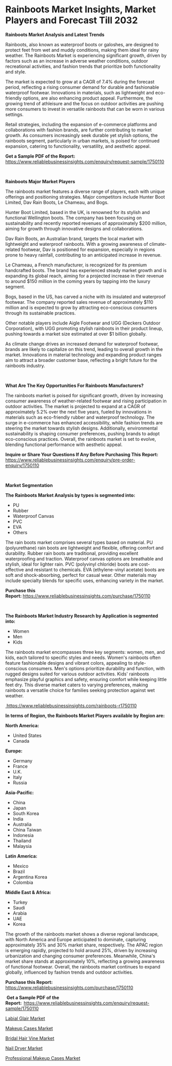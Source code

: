 <p><h1>Rainboots Market Insights, Market Players and Forecast Till 2032</h1></p><p><strong>Rainboots Market Analysis and Latest Trends</strong></p>
<p><p>Rainboots, also known as waterproof boots or galoshes, are designed to protect feet from wet and muddy conditions, making them ideal for rainy weather. The Rainboots Market is experiencing significant growth, driven by factors such as an increase in adverse weather conditions, outdoor recreational activities, and fashion trends that prioritize both functionality and style. </p><p>The market is expected to grow at a CAGR of 7.4% during the forecast period, reflecting a rising consumer demand for durable and fashionable waterproof footwear. Innovations in materials, such as lightweight and eco-friendly options, are also enhancing product appeal. Furthermore, the growing trend of athleisure and the focus on outdoor activities are pushing more consumers to invest in versatile rainboots that can be worn in various settings.</p><p>Retail strategies, including the expansion of e-commerce platforms and collaborations with fashion brands, are further contributing to market growth. As consumers increasingly seek durable yet stylish options, the rainboots segment, particularly in urban markets, is poised for continued expansion, catering to functionality, versatility, and aesthetic appeal.</p></p>
<p><strong>Get a Sample PDF of the Report:&nbsp;</strong> <a href="https://www.reliablebusinessinsights.com/enquiry/request-sample/1750110?utm_campaign=1877&utm_medium=2&utm_source=Github&utm_content=ia&utm_term=07022025&utm_id=rainboots">https://www.reliablebusinessinsights.com/enquiry/request-sample/1750110</a></p>
<p>&nbsp;</p>
<p><strong>Rainboots Major Market Players</strong></p>
<p><p>The rainboots market features a diverse range of players, each with unique offerings and positioning strategies. Major competitors include Hunter Boot Limited, Dav Rain Boots, Le Chameau, and Bogs. </p><p>Hunter Boot Limited, based in the UK, is renowned for its stylish and functional Wellington boots. The company has been focusing on sustainability and recently reported revenues of approximately $200 million, aiming for growth through innovative designs and collaborations. </p><p>Dav Rain Boots, an Australian brand, targets the local market with lightweight and waterproof rainboots. With a growing awareness of climate-related footwear, Dav is positioned for expansion, especially in regions prone to heavy rainfall, contributing to an anticipated increase in revenue.</p><p>Le Chameau, a French manufacturer, is recognized for its premium handcrafted boots. The brand has experienced steady market growth and is expanding its global reach, aiming for a projected increase in their revenue to around $150 million in the coming years by tapping into the luxury segment.</p><p>Bogs, based in the US, has carved a niche with its insulated and waterproof footwear. The company reported sales revenue of approximately $110 million and is expected to grow by attracting eco-conscious consumers through its sustainable practices.</p><p>Other notable players include Aigle Footwear and UGG (Deckers Outdoor Corporation), with UGG promoting stylish rainboots in their product lineup, pushing towards a market size estimated at over $1 billion globally.</p><p>As climate change drives an increased demand for waterproof footwear, brands are likely to capitalize on this trend, leading to overall growth in the market. Innovations in material technology and expanding product ranges aim to attract a broader customer base, reflecting a bright future for the rainboots industry.</p></p>
<p>&nbsp;</p>
<p><strong>What Are The Key Opportunities For Rainboots Manufacturers?</strong></p>
<p><p>The rainboots market is poised for significant growth, driven by increasing consumer awareness of weather-related footwear and rising participation in outdoor activities. The market is projected to expand at a CAGR of approximately 5.2% over the next five years, fueled by innovations in materials such as eco-friendly rubber and waterproof technology. The surge in e-commerce has enhanced accessibility, while fashion trends are steering the market towards stylish designs. Additionally, environmental sustainability is shaping consumer preferences, pushing brands to adopt eco-conscious practices. Overall, the rainboots market is set to evolve, blending functional performance with aesthetic appeal.</p></p>
<p><strong>Inquire or Share Your Questions If Any Before Purchasing This Report:</strong> <a href="https://www.reliablebusinessinsights.com/enquiry/pre-order-enquiry/1750110?utm_campaign=1877&utm_medium=2&utm_source=Github&utm_content=ia&utm_term=07022025&utm_id=rainboots">https://www.reliablebusinessinsights.com/enquiry/pre-order-enquiry/1750110</a></p>
<p>&nbsp;</p>
<p><strong>Market Segmentation</strong></p>
<p><strong>The Rainboots Market Analysis by types is segmented into:</strong></p>
<p><ul><li>PU</li><li>Rubber</li><li>Waterproof Canvas</li><li>PVC</li><li>EVA</li><li>Others</li></ul></p>
<p><p>The rain boots market comprises several types based on material. PU (polyurethane) rain boots are lightweight and flexible, offering comfort and durability. Rubber rain boots are traditional, providing excellent waterproofing and traction. Waterproof canvas options are breathable and stylish, ideal for lighter rain. PVC (polyvinyl chloride) boots are cost-effective and resistant to chemicals. EVA (ethylene-vinyl acetate) boots are soft and shock-absorbing, perfect for casual wear. Other materials may include specialty blends for specific uses, enhancing variety in the market.</p></p>
<p><strong>Purchase this Report:&nbsp;</strong><a href="https://www.reliablebusinessinsights.com/purchase/1750110?utm_campaign=1877&utm_medium=2&utm_source=Github&utm_content=ia&utm_term=07022025&utm_id=rainboots">https://www.reliablebusinessinsights.com/purchase/1750110</a></p>
<p>&nbsp;</p>
<p><strong>The Rainboots Market Industry Research by Application is segmented into:</strong></p>
<p><ul><li>Women</li><li>Men</li><li>Kids</li></ul></p>
<p><p>The rainboots market encompasses three key segments: women, men, and kids, each tailored to specific styles and needs. Women's rainboots often feature fashionable designs and vibrant colors, appealing to style-conscious consumers. Men's options prioritize durability and function, with rugged designs suited for various outdoor activities. Kids' rainboots emphasize playful graphics and safety, ensuring comfort while keeping little feet dry. This diverse market caters to varying preferences, making rainboots a versatile choice for families seeking protection against wet weather.</p></p>
<p><a href="https://www.reliablebusinessinsights.com/rainboots-r1750110?utm_campaign=1877&utm_medium=2&utm_source=Github&utm_content=ia&utm_term=07022025&utm_id=rainboots">&nbsp;https://www.reliablebusinessinsights.com/rainboots-r1750110</a></p>
<p><strong>In terms of Region, the Rainboots Market Players available by Region are:</strong></p>
<p>
    <p> <strong> North America: </strong>
        <ul>
            <li>United States</li>
            <li>Canada</li>
        </ul>
        </p> 
    <p> <strong> Europe: </strong>
        <ul>
            <li>Germany</li>
            <li>France</li>
            <li>U.K.</li>
            <li>Italy</li>
            <li>Russia</li>
        </ul>
        </p> 
    <p> <strong> Asia-Pacific: </strong>
        <ul>
            <li>China</li>
            <li>Japan</li>
            <li>South Korea</li>
            <li>India</li>
            <li>Australia</li>
            <li>China Taiwan</li>
            <li>Indonesia</li>
            <li>Thailand</li>
            <li>Malaysia</li>
        </ul>
        </p> 
    <p> <strong> Latin America: </strong>
        <ul>
            <li>Mexico</li>
            <li>Brazil</li>
            <li>Argentina Korea</li>
            <li>Colombia</li>
        </ul>
        </p> 
    <p> <strong> Middle East & Africa: </strong>
        <ul>
            <li>Turkey</li>
            <li>Saudi</li>
            <li>Arabia</li>
            <li>UAE</li>
            <li>Korea</li>
        </ul>
    </p>
    </p>
<p><p>The growth of the rainboots market shows a diverse regional landscape, with North America and Europe anticipated to dominate, capturing approximately 35% and 30% market share, respectively. The APAC region is emerging rapidly, projected to hold around 25%, driven by increasing urbanization and changing consumer preferences. Meanwhile, China's market share stands at approximately 10%, reflecting a growing awareness of functional footwear. Overall, the rainboots market continues to expand globally, influenced by fashion trends and outdoor activities.</p></p>
<p><strong>Purchase this Report: </strong><a href="https://www.reliablebusinessinsights.com/purchase/1750110?utm_campaign=1877&utm_medium=2&utm_source=Github&utm_content=ia&utm_term=07022025&utm_id=rainboots">https://www.reliablebusinessinsights.com/purchase/1750110</a></p>
<p>&nbsp;<strong>Get a Sample PDF of the Report:&nbsp;&nbsp;</strong><a href="https://www.reliablebusinessinsights.com/enquiry/request-sample/1750110?utm_campaign=1877&utm_medium=2&utm_source=Github&utm_content=ia&utm_term=07022025&utm_id=rainboots">https://www.reliablebusinessinsights.com/enquiry/request-sample/1750110</a></p>
<p><strong></strong></p>
<p><p><a href="https://github.com/saoneubeh8/Market-Research-Report-List-1/blob/main/labial-glair-market.md?utm_campaign=1877&utm_medium=2&utm_source=Github&utm_content=ia&utm_term=07022025&utm_id=rainboots">Labial Glair Market</a></p><p><a href="https://github.com/anggigpps/Market-Research-Report-List-1/blob/main/makeup-cases-market.md?utm_campaign=1877&utm_medium=2&utm_source=Github&utm_content=ia&utm_term=07022025&utm_id=rainboots">Makeup Cases Market</a></p><p><a href="https://github.com/mohmodsiason/Market-Research-Report-List-1/blob/main/bridal-hair-vine-market.md?utm_campaign=1877&utm_medium=2&utm_source=Github&utm_content=ia&utm_term=07022025&utm_id=rainboots">Bridal Hair Vine Market</a></p><p><a href="https://github.com/deyniphytic/Market-Research-Report-List-1/blob/main/nail-dryer-market.md?utm_campaign=1877&utm_medium=2&utm_source=Github&utm_content=ia&utm_term=07022025&utm_id=rainboots">Nail Dryer Market</a></p><p><a href="https://github.com/mbilliekralc/Market-Research-Report-List-1/blob/main/professional-makeup-cases-market.md?utm_campaign=1877&utm_medium=2&utm_source=Github&utm_content=ia&utm_term=07022025&utm_id=rainboots">Professional Makeup Cases Market</a></p></p>